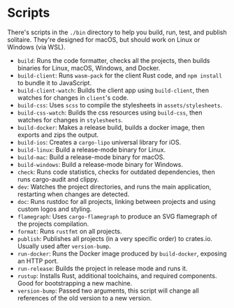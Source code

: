# Scripts

There's scripts in the `./bin` directory to help you build, run, test, and publish solitaire.
They're designed for macOS, but should work on Linux or Windows (via WSL).

- `build`: Runs the code formatter, checks all the projects, then builds binaries for Linux, macOS, Windows, and Docker.
- `build-client`: Runs `wasm-pack` for the client Rust code, and `npm install` to bundle it to JavaScript.
- `build-client-watch`: Builds the client app using `build-client`, then watches for changes in `client`'s code.
- `build-css`: Uses `scss` to compile the stylesheets in `assets/stylesheets`.
- `build-css-watch`: Builds the css resources using `build-css`, then watches for changes in `stylesheets`.
- `build-docker`: Makes a release build, builds a docker image, then exports and zips the output.
- `build-ios`: Creates a `cargo-lipo` universal library for iOS.
- `build-linux`: Build a release-mode binary for Linux.
- `build-mac`: Build a release-mode binary for macOS.
- `build-windows`: Build a release-mode binary for Windows.
- `check`: Runs code statistics, checks for outdated dependencies, then runs cargo-audit and clippy.
- `dev`: Watches the project directories, and runs the main application, restarting when changes are detected.
- `doc`: Runs rustdoc for all projects, linking between projects and using custom logos and styling.
- `flamegraph`: Uses `cargo-flamegraph` to produce an SVG flamegraph of the projects compilation.
- `format`: Runs `rustfmt` on all projects.
- `publish`: Publishes all projects (in a very specific order) to crates.io. Usually used after `version-bump`.
- `run-docker`: Runs the Docker image produced by `build-docker`, exposing an HTTP port.
- `run-release`: Builds the project in release mode and runs it.
- `rustup`: Installs Rust, additional toolchains, and required components. Good for bootstrapping a new machine.
- `version-bump`: Passed two arguments, this script will change all references of the old version to a new version.
